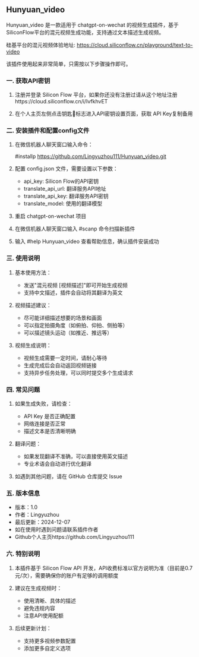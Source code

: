 ## Hunyuan_video

Hunyuan_video 是一款适用于 chatgpt-on-wechat 的视频生成插件，基于SiliconFlow平台的混元视频生成功能，支持通过文本描述生成视频。

硅基平台的混元视频体验地址: https://cloud.siliconflow.cn/playground/text-to-video

该插件使用起来非常简单，只需按以下步骤操作即可。

### 一. 获取API密钥
1. 注册并登录 Silicon Flow 平台，如果你还没有注册过请从这个地址注册https://cloud.siliconflow.cn/i/IvfkhvET

2. 在个人主页左侧点击钥匙🔑标志进入API密钥设置页面，获取 API Key复制备用

### 二. 安装插件和配置config文件
1. 在微信机器人聊天窗口输入命令：

   #installp https://github.com/Lingyuzhou111/Hunyuan_video.git

2. 配置 config.json 文件，需要设置以下参数：
   - api_key: Silicon Flow的API密钥
   - translate_api_url: 翻译服务API地址
   - translate_api_key: 翻译服务API密钥
   - translate_model: 使用的翻译模型

3. 重启 chatgpt-on-wechat 项目

4. 在微信机器人聊天窗口输入 #scanp 命令扫描新插件

5. 输入 #help Hunyuan_video 查看帮助信息，确认插件安装成功

### 三. 使用说明
1. 基本使用方法：
   - 发送"混元视频 [视频描述]"即可开始生成视频
   - 支持中文描述，插件会自动将其翻译为英文

2. 视频描述建议：
   - 尽可能详细描述想要的场景和画面
   - 可以指定拍摄角度（如俯拍、仰拍、侧拍等）
   - 可以描述镜头运动（如推近、推远等）

3. 视频生成说明：
   - 视频生成需要一定时间，请耐心等待
   - 生成完成后会自动返回视频链接
   - 支持异步任务处理，可以同时提交多个生成请求

### 四. 常见问题
1. 如果生成失败，请检查：
   - API Key 是否正确配置
   - 网络连接是否正常
   - 描述文本是否清晰明确

2. 翻译问题：
   - 如果发现翻译不准确，可以直接使用英文描述
   - 专业术语会自动进行优化翻译

3. 如遇到其他问题，请在 GitHub 仓库提交 Issue

### 五. 版本信息
- 版本：1.0
- 作者：Lingyuzhou
- 最后更新：2024-12-07
- 如在使用时遇到问题请联系插件作者
- Github个人主页https://github.com/Lingyuzhou111

### 六. 特别说明
1. 本插件基于 Silicon Flow API 开发，API收费标准以官方说明为准（目前是0.7元/次），需要确保你的账户有足够的调用额度

2. 建议在生成视频时：
   - 使用清晰、具体的描述
   - 避免违规内容
   - 注意API使用配额

3. 后续更新计划：
   - 支持更多视频参数配置
   - 添加更多自定义选项
